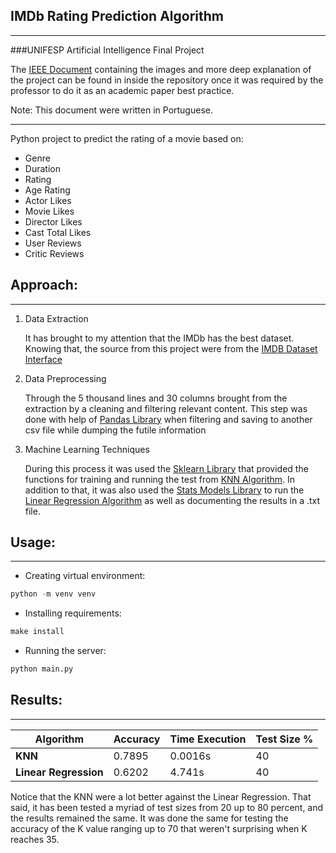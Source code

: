 ## IMDb Rating Prediction Algorithm

---
###UNIFESP Artificial Intelligence Final Project 

The [IEEE Document]() containing the images and more deep explanation 
of the project can be found in inside the repository once it was
required by the professor to do it as an academic paper best practice.

Note: This document were written in Portuguese. 

--- 

Python project to predict the rating of a movie based on:
- Genre
- Duration
- Rating
- Age Rating
- Actor Likes
- Movie Likes
- Director Likes
- Cast Total Likes
- User Reviews
- Critic Reviews

## Approach:

---
1. Data Extraction
   
    It has brought to my attention that the IMDb has the best
    dataset. Knowing that, the source from this project were 
    from the [IMDB Dataset Interface](https://www.imdb.com/interfaces/)
   

2. Data Preprocessing
   
    Through the 5 thousand lines and 30 columns brought from the
    extraction by a cleaning and filtering relevant content. 
    This step was done with help of [Pandas Library](https://github.com/pandas-dev/pandas)
    when filtering and saving to another csv file 
    while dumping the futile information
   

3. Machine Learning Techniques
    
    During this process it was used the [Sklearn Library](https://github.com/scikit-learn/scikit-learn)
    that provided the functions for training and running the test from [KNN Algorithm](https://en.wikipedia.org/wiki/K-nearest_neighbors_algorithm).
    In addition to that, it was also used the [Stats Models Library](https://github.com/statsmodels/statsmodels) to run the [Linear Regression Algorithm](https://en.wikipedia.org/wiki/Linear_regression)
    as well as documenting the results in a .txt file.

## Usage:

---

- Creating virtual environment:
```python
python -m venv venv
```
- Installing requirements:
```makefile
make install
```
- Running the server:
```python
python main.py
```

## Results:

---
|Algorithm               | Accuracy | Time Execution | Test Size %   |
| ---------------------- | -------- | -------------- | ------------- |
| **KNN**                |  0.7895  |     0.0016s    |      40       |
| **Linear Regression**  |  0.6202  |     4.741s     |      40       |

Notice that the KNN were a lot better against the Linear Regression. That 
said, it has been tested a myriad of test sizes from 20 up to 80 percent,
and the results remained the same. It was done the same for testing the 
accuracy of the K value ranging up to 70 that weren't surprising when K 
reaches 35.

